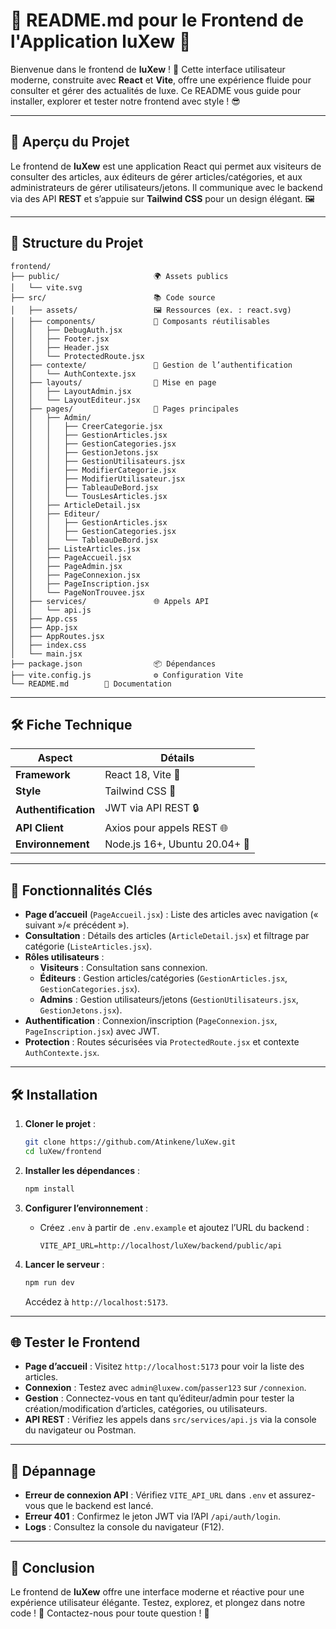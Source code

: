 # 📖 README.md pour le Frontend de l'Application luXew 🌟

Bienvenue dans le frontend de **luXew** ! 🎉 Cette interface utilisateur moderne, construite avec **React** et **Vite**, offre une expérience fluide pour consulter et gérer des actualités de luxe. Ce README vous guide pour installer, explorer et tester notre frontend avec style ! 😎

---

## 🚀 Aperçu du Projet

Le frontend de **luXew** est une application React qui permet aux visiteurs de consulter des articles, aux éditeurs de gérer articles/catégories, et aux administrateurs de gérer utilisateurs/jetons. Il communique avec le backend via des API **REST** et s’appuie sur **Tailwind CSS** pour un design élégant. 🖼️

---

## 📂 Structure du Projet

```plaintext
frontend/
├── public/                     🌍 Assets publics
│   └── vite.svg
├── src/                        📚 Code source
│   ├── assets/                 🖼️ Ressources (ex. : react.svg)
│   ├── components/             🧩 Composants réutilisables
│   │   ├── DebugAuth.jsx
│   │   ├── Footer.jsx
│   │   ├── Header.jsx
│   │   └── ProtectedRoute.jsx
│   ├── contexte/               🔐 Gestion de l’authentification
│   │   └── AuthContexte.jsx
│   ├── layouts/                📐 Mise en page
│   │   ├── LayoutAdmin.jsx
│   │   └── LayoutEditeur.jsx
│   ├── pages/                  📄 Pages principales
│   │   ├── Admin/
│   │   │   ├── CreerCategorie.jsx
│   │   │   ├── GestionArticles.jsx
│   │   │   ├── GestionCategories.jsx
│   │   │   ├── GestionJetons.jsx
│   │   │   ├── GestionUtilisateurs.jsx
│   │   │   ├── ModifierCategorie.jsx
│   │   │   ├── ModifierUtilisateur.jsx
│   │   │   ├── TableauDeBord.jsx
│   │   │   └── TousLesArticles.jsx
│   │   ├── ArticleDetail.jsx
│   │   ├── Editeur/
│   │   │   ├── GestionArticles.jsx
│   │   │   ├── GestionCategories.jsx
│   │   │   └── TableauDeBord.jsx
│   │   ├── ListeArticles.jsx
│   │   ├── PageAccueil.jsx
│   │   ├── PageAdmin.jsx
│   │   ├── PageConnexion.jsx
│   │   ├── PageInscription.jsx
│   │   └── PageNonTrouvee.jsx
│   ├── services/               🌐 Appels API
│   │   └── api.js
│   ├── App.css
│   ├── App.jsx
│   ├── AppRoutes.jsx
│   ├── index.css
│   └── main.jsx
├── package.json                📦 Dépendances
├── vite.config.js              ⚙️ Configuration Vite
└── README.md        📖 Documentation
```

---

## 🛠️ Fiche Technique

| Aspect | Détails |
| --- | --- |
| **Framework** | React 18, Vite 🚀 |
| **Style** | Tailwind CSS 🎨 |
| **Authentification** | JWT via API REST 🔒 |
| **API Client** | Axios pour appels REST 🌐 |
| **Environnement** | Node.js 16+, Ubuntu 20.04+ 🐧 |

---

## 🎯 Fonctionnalités Clés

- **Page d’accueil** (`PageAccueil.jsx`) : Liste des articles avec navigation (« suivant »/« précédent »).
- **Consultation** : Détails des articles (`ArticleDetail.jsx`) et filtrage par catégorie (`ListeArticles.jsx`).
- **Rôles utilisateurs** :
  - **Visiteurs** : Consultation sans connexion.
  - **Éditeurs** : Gestion articles/catégories (`GestionArticles.jsx`, `GestionCategories.jsx`).
  - **Admins** : Gestion utilisateurs/jetons (`GestionUtilisateurs.jsx`, `GestionJetons.jsx`).
- **Authentification** : Connexion/inscription (`PageConnexion.jsx`, `PageInscription.jsx`) avec JWT.
- **Protection** : Routes sécurisées via `ProtectedRoute.jsx` et contexte `AuthContexte.jsx`.

---

## 🛠️ Installation

1. **Cloner le projet** :

   ```bash
   git clone https://github.com/Atinkene/luXew.git
   cd luXew/frontend
   ```

2. **Installer les dépendances** :

   ```bash
   npm install
   ```

3. **Configurer l’environnement** :

   - Créez `.env` à partir de `.env.example` et ajoutez l’URL du backend :

     ```env
     VITE_API_URL=http://localhost/luXew/backend/public/api
     ```

4. **Lancer le serveur** :

   ```bash
   npm run dev
   ```

   Accédez à `http://localhost:5173`.

---

## 🌐 Tester le Frontend

- **Page d’accueil** : Visitez `http://localhost:5173` pour voir la liste des articles.
- **Connexion** : Testez avec `admin@luxew.com`/`passer123` sur `/connexion`.
- **Gestion** : Connectez-vous en tant qu’éditeur/admin pour tester la création/modification d’articles, catégories, ou utilisateurs.
- **API REST** : Vérifiez les appels dans `src/services/api.js` via la console du navigateur ou Postman.

---

## 🐞 Dépannage

- **Erreur de connexion API** : Vérifiez `VITE_API_URL` dans `.env` et assurez-vous que le backend est lancé.
- **Erreur 401** : Confirmez le jeton JWT via l’API `/api/auth/login`.
- **Logs** : Consultez la console du navigateur (F12).

---

## 🎉 Conclusion

Le frontend de **luXew** offre une interface moderne et réactive pour une expérience utilisateur élégante. Testez, explorez, et plongez dans notre code ! 🌟 Contactez-nous pour toute question ! 📩